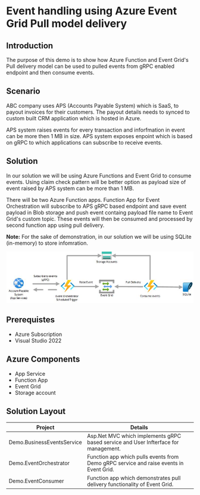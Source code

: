 # Event handling using Azure Event Grid Pull model delivery
## Introduction  
<p>The purpose of this demo is to show how Azure Function and Event Grid's Pull delivery model can be used to pulled events from gRPC enabled endpoint and then consume events.</p>
  
## Scenario  
<p>ABC company uses APS (Accounts Payable System) which is SaaS, to payout invoices for their customers. The payout details needs to synced to custom built CRM application which is hosted in Azure.</p>
<p>APS system raises events for every transaction and inforfmation in event can be more then 1 MB in size. APS system exposes enpoint which is based on gRPC to which applications can subscribe to receive events.</p>

## Solution  
<p>In our solution we will be using Azure Functions and Event Grid to consume events. Using claim check pattern will be better option as payload size of event raised by APS system can be more than 1 MB.</p>
<p>There will be two Azure Function apps. Function App for Event Orchestration will subscribe to APS gRPC based endpoint and save event payload in Blob storage and push event containg payload file name to Event Grid's custom topic. These events will then be consumed and processed by second function app using pull delivery.</p>

<p><b>Note:</b> For the sake of demonstration, in our solution we will be using SQLite (in-memory) to store infomration.</p>
<img src="./Architecture.jpg"/>

## Prerequistes
* Azure Subscription
* Visual Studio 2022
## Azure Components
* App Service
* Function App
* Event Grid
* Storage account

## Solution Layout
|Project|Details|
|-----|-----|
|Demo.BusinessEventsService|Asp.Net MVC which implements gRPC based service and User Infterface for management.|
|Demo.EventOrchestrator|Function app which pulls events from Demo gRPC service and raise events in Event Grid.|
|Demo.EventConsumer|Function app which demonstrates pull delivery functionality of Event Grid.|